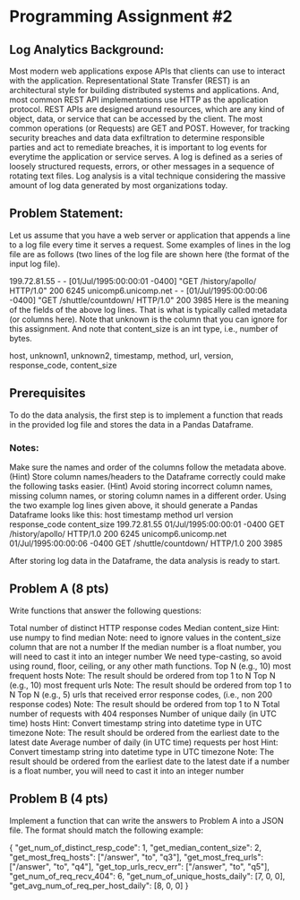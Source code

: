 # Programming Assignment #2

## Log Analytics Background:
Most modern web applications expose APIs that clients can use to interact with the application. Representational State Transfer (REST) is an architectural style for building distributed systems and applications. And, most common REST API implementations use HTTP as the application protocol. REST APIs are designed around resources, which are any kind of object, data, or service that can be accessed by the client. The most common operations (or Requests) are GET and POST. However, for tracking security breaches and data data exfiltration to determine responsible parties and act to remediate breaches, it is important to log events for everytime the application or service serves. A log is defined as a series of loosely structured requests, errors, or other messages in a sequence of rotating text files. Log analysis is a vital technique considering the massive amount of log data generated by most organizations today.

## Problem Statement:
Let us assume that you have a web server or application that appends a line to a log file every time it serves a request. Some examples of lines in the log file are as follows (two lines of the log file are shown here (the format of the input log file).

199.72.81.55 - - [01/Jul/1995:00:00:01 -0400] "GET /history/apollo/ HTTP/1.0" 200 6245 
unicomp6.unicomp.net - - [01/Jul/1995:00:00:06 -0400] "GET /shuttle/countdown/ HTTP/1.0" 200 3985
Here is the meaning of the fields of the above log lines. That is what is typically called metadata (or columns here). Note that unknown is the column that you can ignore for this assignment. And note that content_size is an int type, i.e., number of bytes.

host, unknown1, unknown2, timestamp, method, url, version, response_code, content_size  

## Prerequisites
To do the data analysis, the first step is to implement a function that reads in the provided log file and stores the data in a Pandas Dataframe. 

### Notes:

Make sure the names and order of the columns follow the metadata above.
(Hint) Store column names/headers to the Dataframe correctly could make the following tasks easier.
(Hint) Avoid storing incorrect column names, missing column names, or storing column names in a different order.
Using the two example log lines given above, it should generate a Pandas Dataframe looks like this:
host	timestamp	method	url	version	response_code	content_size
199.72.81.55	01/Jul/1995:00:00:01 -0400	GET	/history/apollo/	HTTP/1.0	200	6245
unicomp6.unicomp.net	01/Jul/1995:00:00:06 -0400	GET	/shuttle/countdown/	HTTP/1.0	200	3985

After storing log data in the Dataframe, the data analysis is ready to start.

## Problem A (8 pts)
Write functions that answer the following questions:

Total number of distinct HTTP response codes
Median content_size
Hint: use numpy to find median
Note: need to ignore values in the content_size column that are not a number
If the median number is a float number, you will need to cast it into an integer number
We need type-casting, so avoid using round, floor, ceiling, or any other math functions.
Top N (e.g., 10) most frequent hosts
Note: The result should be ordered from top 1 to N
Top N (e.g., 10) most frequent urls
Note: The result should be ordered from top 1 to N
Top N (e.g., 5) urls that received error response codes, (i.e., non 200 response codes)
Note: The result should be ordered from top 1 to N
Total number of requests with 404 responses
Number of unique daily (in UTC time) hosts
Hint: Convert timestamp string into datetime type in UTC timezone
Note: The result should be ordered from the earliest date to the latest date
Average number of daily (in UTC time) requests per host
Hint: Convert timestamp string into datetime type in UTC timezone
Note: The result should be ordered from the earliest date to the latest date
if a number is a float number, you will need to cast it into an integer number
 

## Problem B (4 pts)
Implement a function that can write the answers to Problem A into a JSON file. The format should match the following example:

{
    "get_num_of_distinct_resp_code": 1,
    "get_median_content_size": 2,
    "get_most_freq_hosts": ["/answer", "to", "q3"],
    "get_most_freq_urls": ["/answer", "to", "q4"],
    "get_top_urls_recv_err": ["/answer", "to", "q5"],
    "get_num_of_req_recv_404": 6,
    "get_num_of_unique_hosts_daily": [7, 0, 0],
    "get_avg_num_of_req_per_host_daily": [8, 0, 0]
}
